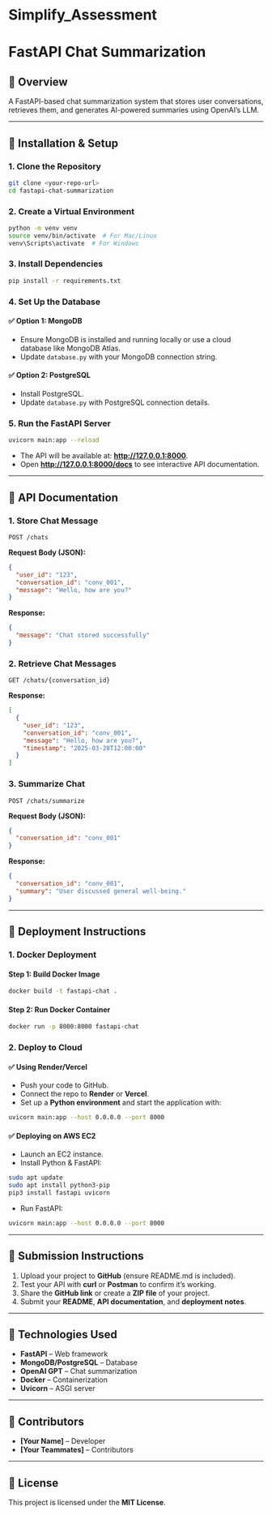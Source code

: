 # Simplify_Assessment

# FastAPI Chat Summarization

## 🚀 Overview
A FastAPI-based chat summarization system that stores user conversations, retrieves them, and generates AI-powered summaries using OpenAI’s LLM.

---

## 📌 Installation & Setup

### **1. Clone the Repository**
```sh
git clone <your-repo-url>
cd fastapi-chat-summarization
```

### **2. Create a Virtual Environment**
```sh
python -m venv venv
source venv/bin/activate  # For Mac/Linux
venv\Scripts\activate  # For Windows
```

### **3. Install Dependencies**
```sh
pip install -r requirements.txt
```

### **4. Set Up the Database**
#### ✅ Option 1: MongoDB  
- Ensure MongoDB is installed and running locally or use a cloud database like MongoDB Atlas.
- Update `database.py` with your MongoDB connection string.

#### ✅ Option 2: PostgreSQL  
- Install PostgreSQL.
- Update `database.py` with PostgreSQL connection details.

### **5. Run the FastAPI Server**
```sh
uvicorn main:app --reload
```
- The API will be available at: **http://127.0.0.1:8000**.
- Open **http://127.0.0.1:8000/docs** to see interactive API documentation.

---

## 📌 API Documentation

### **1. Store Chat Message**
```http
POST /chats
```
**Request Body (JSON):**
```json
{
  "user_id": "123",
  "conversation_id": "conv_001",
  "message": "Hello, how are you?"
}
```
**Response:**
```json
{
  "message": "Chat stored successfully"
}
```

### **2. Retrieve Chat Messages**
```http
GET /chats/{conversation_id}
```
**Response:**
```json
[
  {
    "user_id": "123",
    "conversation_id": "conv_001",
    "message": "Hello, how are you?",
    "timestamp": "2025-03-28T12:00:00"
  }
]
```

### **3. Summarize Chat**
```http
POST /chats/summarize
```
**Request Body (JSON):**
```json
{
  "conversation_id": "conv_001"
}
```
**Response:**
```json
{
  "conversation_id": "conv_001",
  "summary": "User discussed general well-being."
}
```

---

## 📌 Deployment Instructions

### **1. Docker Deployment**
#### **Step 1: Build Docker Image**
```sh
docker build -t fastapi-chat .
```

#### **Step 2: Run Docker Container**
```sh
docker run -p 8000:8000 fastapi-chat
```

### **2. Deploy to Cloud**
#### ✅ **Using Render/Vercel**
- Push your code to GitHub.
- Connect the repo to **Render** or **Vercel**.
- Set up a **Python environment** and start the application with:
```sh
uvicorn main:app --host 0.0.0.0 --port 8000
```

#### ✅ **Deploying on AWS EC2**
- Launch an EC2 instance.
- Install Python & FastAPI:
```sh
sudo apt update
sudo apt install python3-pip
pip3 install fastapi uvicorn
```
- Run FastAPI:
```sh
uvicorn main:app --host 0.0.0.0 --port 8000
```

---

## 📌 Submission Instructions

1. Upload your project to **GitHub** (ensure README.md is included).
2. Test your API with **curl** or **Postman** to confirm it’s working.
3. Share the **GitHub link** or create a **ZIP file** of your project.
4. Submit your **README**, **API documentation**, and **deployment notes**.

---

## 📌 Technologies Used
- **FastAPI** – Web framework
- **MongoDB/PostgreSQL** – Database
- **OpenAI GPT** – Chat summarization
- **Docker** – Containerization
- **Uvicorn** – ASGI server

---

## 📌 Contributors
- **[Your Name]** – Developer
- **[Your Teammates]** – Contributors

---

## 📌 License
This project is licensed under the **MIT License**.

